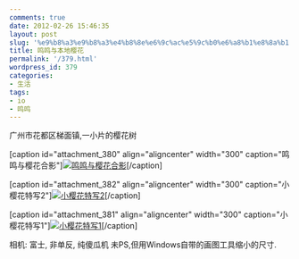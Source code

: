 ```yaml
---
comments: true
date: 2012-02-26 15:46:35
layout: post
slug: '%e9%b8%a3%e9%b8%a3%e4%b8%8e%e6%9c%ac%e5%9c%b0%e6%a8%b1%e8%8a%b1'
title: 鸣鸣与本地樱花
permalink: '/379.html'
wordpress_id: 379
categories:
- 生活
tags:
- io
- 鸣鸣
---
```


广州市花都区梯面镇,一小片的樱花树

[caption id="attachment_380" align="aligncenter" width="300" caption="鸣鸣与樱花合影"][![鸣鸣与樱花合影](http://wendal.net/wp-content/uploads/2012/02/C-300x225.jpg)](http://wendal.net/wp-content/uploads/2012/02/C.jpg)[/caption]

[caption id="attachment_382" align="aligncenter" width="300" caption="小樱花特写2"][![小樱花特写2](http://wendal.net/wp-content/uploads/2012/02/DSCF0983-300x225.jpg)](http://wendal.net/wp-content/uploads/2012/02/DSCF0983.jpg)[/caption]

[caption id="attachment_381" align="aligncenter" width="300" caption="小樱花特写1"][![小樱花特写1](http://wendal.net/wp-content/uploads/2012/02/DSCF0986-300x225.jpg)](http://wendal.net/wp-content/uploads/2012/02/DSCF0986.jpg)[/caption]

相机: 富士, 非单反, 纯傻瓜机
未PS,但用Windows自带的画图工具缩小的尺寸.

